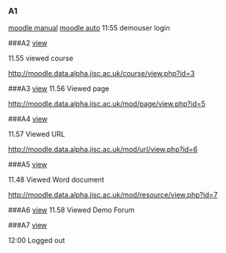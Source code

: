### A1 
[moodle manual](manual/A1.js)
[moodle auto](auto/A1.js)
11:55 demouser login 

###A2 [view](A2.js)

11.55 viewed course

http://moodle.data.alpha.jisc.ac.uk/course/view.php?id=3

###A3 [view](A3.js)
11.56 Viewed page

http://moodle.data.alpha.jisc.ac.uk/mod/page/view.php?id=5

###A4 [view](A4.js)

11.57  Viewed URL

http://moodle.data.alpha.jisc.ac.uk/mod/url/view.php?id=6

###A5 [view](A5.js)

11.48 Viewed Word document

http://moodle.data.alpha.jisc.ac.uk/mod/resource/view.php?id=7 

###A6  [view](A6.js)
11.58 Viewed Demo Forum


###A7 [view](A7.js)

12:00 Logged out
